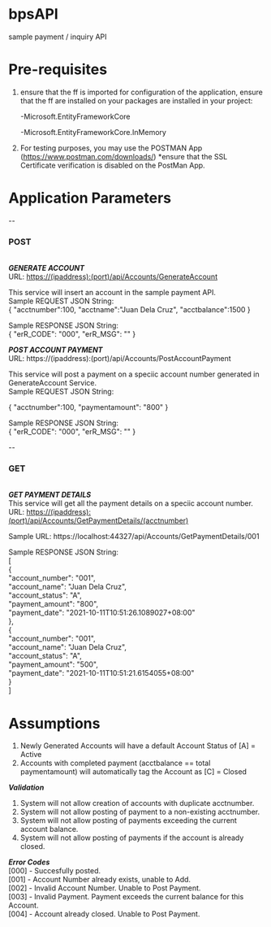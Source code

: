 # bpsAPI
sample payment / inquiry API

# Pre-requisites
1) ensure that the ff is imported 
for configuration of the application, ensure that the ff are installed on your packages are installed in your project:

   -Microsoft.EntityFrameworkCore
   
   -Microsoft.EntityFrameworkCore.InMemory

2) For testing purposes, you may use the POSTMAN App (https://www.postman.com/downloads/) *ensure that the SSL Certificate verification is disabled on the PostMan App.

# Application Parameters
--<h3>POST</h3>
<br>
<b><i>GENERATE ACCOUNT</i></b><br>
URL: <u>https://(ipaddress):(port)/api/Accounts/GenerateAccount</u> <br>

This service will insert an account in the sample payment API.<br>
Sample REQUEST JSON String: <br>
{
  "acctnumber":100,
  "acctname":"Juan Dela Cruz",
  "acctbalance":1500
}

Sample RESPONSE JSON String: <br>
{
    "erR_CODE": "000",
    "erR_MSG": ""
}


<b><i>POST ACCOUNT PAYMENT</i></b><br>
URL: https://(ipaddress):(port)/api/Accounts/PostAccountPayment <br>

This service will post a payment on a speciic account number generated in GenerateAccount Service.<br>
Sample REQUEST JSON String: <br>

{
  "acctnumber":100,
  "paymentamount": "800"
}

Sample RESPONSE JSON String: <br>
{
    "erR_CODE": "000",
    "erR_MSG": ""
}

--<h3>GET</h3>
<br>
<b><i>GET PAYMENT DETAILS</i></b><br>
This service will get all the payment details on a speciic account number.<br>
URL: <u>https://(ipaddress):(port)/api/Accounts/GetPaymentDetails/(acctnumber)</u> <br>

Sample URL:
https://localhost:44327/api/Accounts/GetPaymentDetails/001

Sample RESPONSE JSON String: <br>
[<br>
    { <br>
        "account_number": "001", <br>
        "account_name": "Juan Dela Cruz", <br>
        "account_status": "A", <br>
        "payment_amount": "800", <br>
        "payment_date": "2021-10-11T10:51:26.1089027+08:00" <br>
    }, <br>
    { <br>
        "account_number": "001", <br>
        "account_name": "Juan Dela Cruz", <br>
        "account_status": "A", <br>
        "payment_amount": "500", <br>
        "payment_date": "2021-10-11T10:51:21.6154055+08:00" <br>
    } <br>
] <br>

# Assumptions
1. Newly Generated Accounts will have a default Account Status of [A] = Active
2. Accounts with completed payment (acctbalance == total paymentamount) will automatically tag the Account as [C] = Closed

<b><i>Validation</i></b><br>
1. System will not allow creation of accounts with duplicate acctnumber.
2. System will not allow posting of payment to a non-existing acctnumber.
3. System will not allow posting of payments exceeding the current account balance.
4. System will not allow posting of payments if the account is already closed.

<b><i>Error Codes</i></b><br>
[000] - Succesfully posted. <br>
[001] - Account Number already exists, unable to Add. <br>
[002] - Invalid Account Number. Unable to Post Payment. <br>
[003] - Invalid Payment. Payment exceeds the current balance for this Account. <br>
[004] - Account already closed. Unable to Post Payment.


